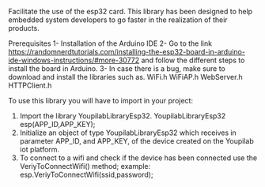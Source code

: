 Facilitate the use of the esp32 card.
This library has been designed to help embedded system developers to go faster in the realization of their products.

Prerequisites
1- Installation of the Arduino IDE
2- Go to the link https://randomnerdtutorials.com/installing-the-esp32-board-in-arduino-ide-windows-instructions/#more-30772 and follow the different steps to install the board in Arduino.
3- In case there is a bug, make sure to download and install the libraries such as.
WiFi.h
WiFiAP.h
WebServer.h
HTTPClient.h

To use this library you will have to import in your project:
1. Import the library YoupilabLibraryEsp32. YoupilabLibraryEsp32 esp(APP_ID,APP_KEY);
2. Initialize an object of type YoupilabLibraryEsp32 which receives in parameter APP_ID, and APP_KEY, of the device created on the Youpilab iot platform. 
3. To connect to a wifi and check if the device has been connected use the VeriyToConnectWifi() method;
example: esp.VeriyToConnectWifi(ssid,password);
